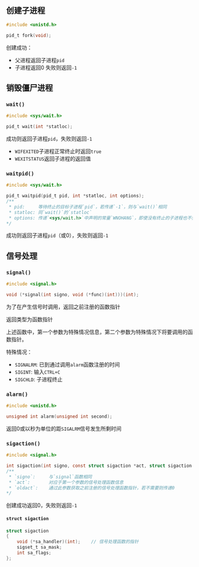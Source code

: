 ## 创建子进程

```C
#include <unistd.h>

pid_t fork(void);
```
创建成功：
- 父进程返回子进程`pid`
- 子进程返回0
失败则返回`-1`


## 销毁僵尸进程

### `wait()`

```C
#include <sys/wait.h>

pid_t wait(int *statloc);
```

成功则返回子进程`pid`，失败则返回`-1`

- `WIFEXITED`子进程正常终止时返回`true`
- `WEXITSTATUS`返回子进程的返回值


### `waitpid()`

```C
#include <sys/wait.h>

pid_t waitpid(pid_t pid, int *statloc, int options);
/**
 * pid:     等待终止的目标子进程`pid`，若传递`-1`，则与`wait()`相同
 * statloc: 同`wait()`的`statloc`
 * options: 传递`<sys/wait.h>`中声明的常量`WNOHANG`，即使没有终止的子进程也不会进入阻塞态，而是返回0
*/
```

成功则返回子进程`pid`（或0），失败则返回`-1`


## 信号处理

### `signal()`

```C
#include <signal.h>

void (*signal(int signo, void (*func)(int)))(int);
```

为了在产生信号时调用，返回之前注册的函数指针

返回类型为函数指针

上述函数中，第一个参数为特殊情况信息，第二个参数为特殊情况下将要调用的函数指针。

特殊情况：
- `SIGNALRM`:   已到通过调用`alarm`函数注册的时间
- `SIGINT`:     输入`CTRL+C`
- `SIGCHLD`:    子进程终止


### `alarm()`

```C
#include <unistd.h>

unsigned int alarm(unsigned int second);
```

返回0或以秒为单位的距`SIGALRM`信号发生所剩时间


### `sigaction()`

```C
#include <signal.h>

int sigaction(int signo, const struct sigaction *act, struct sigaction *oldact);
/**
 * `signo`:     与`signal`函数相同
 * `act`:       对应于第一个参数的信号处理函数信息
 * `oldact`:    通过此参数获取之前注册的信号处理函数指针，若不需要则传递0
*/
```

创建成功返回0，失败则返回`-1`


#### `struct sigaction`

```C
struct sigaction
{
    void (*sa_handler)(int);    // 信号处理函数的指针
    sigset_t sa_mask;
    int sa_flags;
};
```
